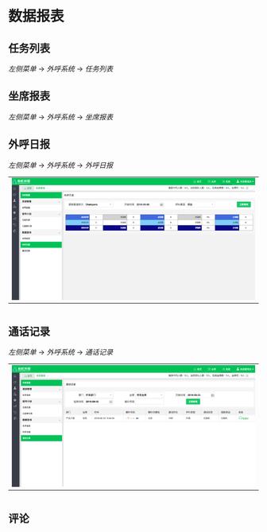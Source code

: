 # 数据报表

## 任务列表

_左侧菜单_ -> _外呼系统_ -> _任务列表_

## 坐席报表

_左侧菜单_ -> _外呼系统_ -> _坐席报表_

## 外呼日报

_左侧菜单_ -> _外呼系统_ -> _外呼日报_

<table class="image">
    <caption align="bottom"></caption>
    <tr>
        <td><img width="800" src="../../images/products/cosin/Picture72.png" alt="" /></td>
    </tr>
</table>

## 通话记录

_左侧菜单_ -> _外呼系统_ -> _通话记录_

<table class="image">
    <caption align="bottom"></caption>
    <tr>
        <td><img width="800" src="../../images/products/cosin/Picture73.png" alt="" /></td>
    </tr>
</table>

## 评论

<script src="https://utteranc.es/client.js"
        repo="chatopera/docs"
        issue-term="pathname"
        label="Comment"
        theme="github-light"
        crossorigin="anonymous"
        async>
</script>
